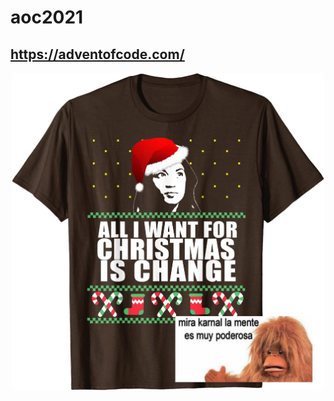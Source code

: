 # aoc2021

## https://adventofcode.com/

<p align="center">
<img src="https://github.com/cubicles/aoc2021/blob/main/aoc2.png" width="500">
</p>
